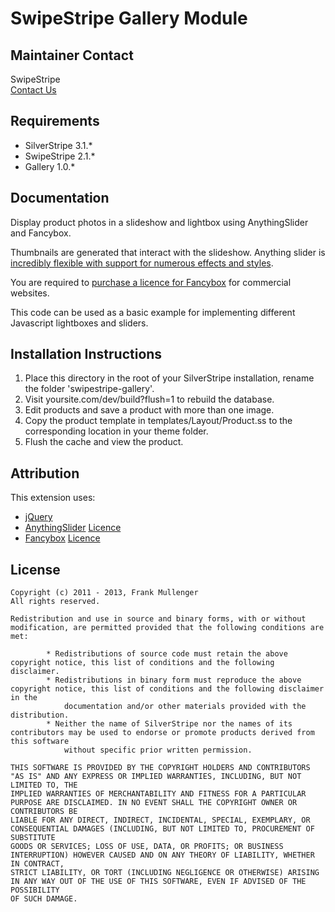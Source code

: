 # SwipeStripe Gallery Module

## Maintainer Contact
SwipeStripe  
[Contact Us](http://swipestripe.com/support/contact-us)

## Requirements
* SilverStripe 3.1.*
* SwipeStripe 2.1.*
* Gallery 1.0.*

## Documentation
Display product photos in a slideshow and lightbox using AnythingSlider and Fancybox.

Thumbnails are generated that interact with the slideshow. Anything slider is 
[incredibly flexible with support for numerous effects and styles](https://github.com/ProLoser/AnythingSlider/wiki). 

You are required to [purchase a licence for Fancybox](http://fancyapps.com/fancybox/#license) for commercial websites.

This code can be used as a basic example for implementing different Javascript lightboxes and sliders.

## Installation Instructions
1. Place this directory in the root of your SilverStripe installation, rename the folder 'swipestripe-gallery'.
2. Visit yoursite.com/dev/build?flush=1 to rebuild the database.
3. Edit products and save a product with more than one image.
4. Copy the product template in templates/Layout/Product.ss to the corresponding location in your theme folder.
5. Flush the cache and view the product.

## Attribution
This extension uses:
* [jQuery](http://jquery.com)
* [AnythingSlider](http://css-tricks.com/anythingslider-jquery-plugin/) [Licence](https://github.com/ProLoser/AnythingSlider/blob/master/license.txt)
* [Fancybox](http://fancyapps.com/fancybox/) [Licence](http://fancyapps.com/fancybox/#license)

## License
	Copyright (c) 2011 - 2013, Frank Mullenger
	All rights reserved.

	Redistribution and use in source and binary forms, with or without modification, are permitted provided that the following conditions are met:

			* Redistributions of source code must retain the above copyright notice, this list of conditions and the following disclaimer.
			* Redistributions in binary form must reproduce the above copyright notice, this list of conditions and the following disclaimer in the 
				documentation and/or other materials provided with the distribution.
			* Neither the name of SilverStripe nor the names of its contributors may be used to endorse or promote products derived from this software 
				without specific prior written permission.

	THIS SOFTWARE IS PROVIDED BY THE COPYRIGHT HOLDERS AND CONTRIBUTORS "AS IS" AND ANY EXPRESS OR IMPLIED WARRANTIES, INCLUDING, BUT NOT LIMITED TO, THE 
	IMPLIED WARRANTIES OF MERCHANTABILITY AND FITNESS FOR A PARTICULAR PURPOSE ARE DISCLAIMED. IN NO EVENT SHALL THE COPYRIGHT OWNER OR CONTRIBUTORS BE 
	LIABLE FOR ANY DIRECT, INDIRECT, INCIDENTAL, SPECIAL, EXEMPLARY, OR CONSEQUENTIAL DAMAGES (INCLUDING, BUT NOT LIMITED TO, PROCUREMENT OF SUBSTITUTE 
	GOODS OR SERVICES; LOSS OF USE, DATA, OR PROFITS; OR BUSINESS INTERRUPTION) HOWEVER CAUSED AND ON ANY THEORY OF LIABILITY, WHETHER IN CONTRACT, 
	STRICT LIABILITY, OR TORT (INCLUDING NEGLIGENCE OR OTHERWISE) ARISING IN ANY WAY OUT OF THE USE OF THIS SOFTWARE, EVEN IF ADVISED OF THE POSSIBILITY 
	OF SUCH DAMAGE.